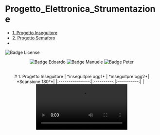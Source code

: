 # Progetto_Elettronica_Strumentazione
- [1. Progetto Inseguitore](#1-Progetto-Inseguitore)
- [2. Progetto Semaforo](#2-Progetto-Semaforo)
- <br>
![Badge License]
<div align = center>

![Badge Edoardo]
![Badge Manuele]
![Badge Peter]
<div>
 <br>
# 1. Progetto Inseguitore
| *inseguitpre ogg1* | *inseguitpre ogg2*| *Scansione 180°*|
|:----------------:|:----------:|:-----------:|
|  <video src="https://github.com/EdoGitMira/Progetto_Elettronica_Strumentazione/blob/main/DATA/inseguitore1.mp4">   |  <video src="https://github.com/EdoGitMira/Progetto_Elettronica_Strumentazione/blob/main/DATA/inseguitore2.mp4">     |   <video src="https://github.com/EdoGitMira/Progetto_Elettronica_Strumentazione/blob/main/DATA/scansione.mp4">    |

 <br>
# 2. Progetto Semaforo

  
  
[Badge License]: https://img.shields.io/badge/License-MIT-yellow.svg?style=for-the-badge
[Badge Edoardo]: https://img.shields.io/badge/Edoardo_Mirandola-FFC000?style=for-the-badge
[Badge Manuele]: https://img.shields.io/badge/Manuele_Pennacchio-FFC000?style=for-the-badge
[Badge Peter]: https://img.shields.io/badge/Peter_William_Gurguis_Fares-FFC000?style=for-the-badge
